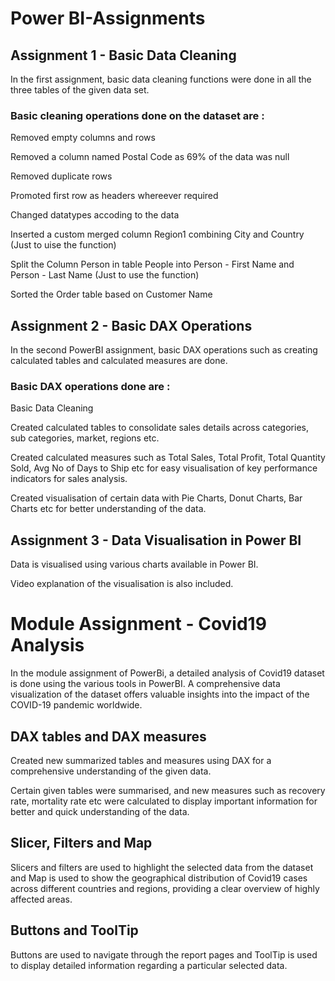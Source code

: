 # Power BI-Assignments

## Assignment 1 - Basic Data Cleaning

In the first assignment, basic data cleaning functions were done in all the three tables of the given data set.

### Basic cleaning operations done on the dataset  are :

 Removed empty columns and rows

 Removed a column named Postal Code as 69% of the data was null

 Removed duplicate rows

Promoted first row as headers whereever required

Changed datatypes accoding to the data

Inserted a custom merged column Region1 combining City and Country (Just to uise the function)

Split the Column Person in table People into Person - First Name and Person - Last Name (Just to use the function)

Sorted the Order table based on Customer Name


## Assignment 2 - Basic DAX Operations

In the second PowerBI assignment, basic DAX operations such as creating calculated tables and calculated measures are done.

### Basic DAX operations done are :

Basic Data Cleaning

Created calculated tables to consolidate sales details across categories, sub categories, market, regions etc.

Created calculated measures such as Total Sales, Total Profit, Total Quantity Sold, Avg No of Days to Ship etc for easy visualisation of key performance indicators for sales analysis.

Created visualisation of certain data with Pie Charts, Donut Charts, Bar Charts etc for better understanding of the data.

## Assignment 3 - Data Visualisation in Power BI

Data is visualised using various charts available in Power BI. 

Video explanation of the visualisation is also included.


# Module Assignment - Covid19 Analysis 

In the module assignment of PowerBi, a detailed analysis of Covid19 dataset is done using the various tools in PowerBI. A comprehensive data visualization of the dataset offers valuable insights into the impact of the COVID-19 pandemic worldwide. 


## DAX tables and DAX measures

Created new summarized tables and measures using DAX for a comprehensive understanding of the given data.

Certain given tables were summarised, and new measures such as recovery rate, mortality rate etc were calculated to display important information for better and quick understanding of the data.

## Slicer, Filters and Map

Slicers and filters are used to highlight the selected data from the dataset and Map is used to show the geographical distribution of Covid19 cases across different countries and regions, providing a clear overview of highly affected areas.

## Buttons and ToolTip

 Buttons are used to navigate through the report pages and ToolTip is used to display detailed information regarding a particular selected data.

 
